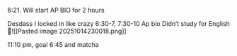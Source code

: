 6:21. Will start AP BIO for 2 hours 

Desdass I locked in like crazy
6:30-7, 7:30-10 Ap bio
Didn’t study for English 🥺![[Pasted image 20251014230018.png]]

11:10 pm, goal 6:45 and matcha